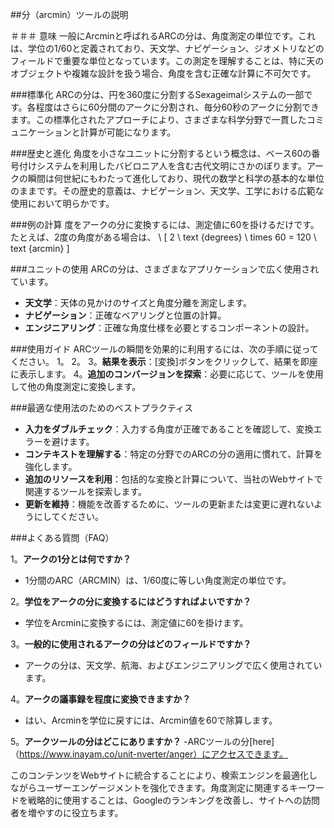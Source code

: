 ##分（arcmin）ツールの説明

＃＃＃ 意味
一般にArcminと呼ばれるARCの分は、角度測定の単位です。これは、学位の1/60と定義されており、天文学、ナビゲーション、ジオメトリなどのフィールドで重要な単位となっています。この測定を理解することは、特に天のオブジェクトや複雑な設計を扱う場合、角度を含む正確な計算に不可欠です。

###標準化
ARCの分は、円を360度に分割するSexageimalシステムの一部です。各程度はさらに60分間のアークに分割され、毎分60秒のアークに分割できます。この標準化されたアプローチにより、さまざまな科学分野で一貫したコミュニケーションと計算が可能になります。

###歴史と進化
角度を小さなユニットに分割するという概念は、ベース60の番号付けシステムを利用したバビロニア人を含む古代文明にさかのぼります。アークの瞬間は何世紀にもわたって進化しており、現代の数学と科学の基本的な単位のままです。その歴史的意義は、ナビゲーション、天文学、工学における広範な使用において明らかです。

###例の計算
度をアークの分に変換するには、測定値に60を掛けるだけです。たとえば、2度の角度がある場合は、
\ [
2 \ text {degrees} \ times 60 = 120 \ text {arcmin}
\]

###ユニットの使用
ARCの分は、さまざまなアプリケーションで広く使用されています。
- **天文学**：天体の見かけのサイズと角度分離を測定します。
- **ナビゲーション**：正確なベアリングと位置の計算。
- **エンジニアリング**：正確な角度仕様を必要とするコンポーネントの設計。

###使用ガイド
ARCツールの瞬間を効果的に利用するには、次の手順に従ってください。
1。
2。
3。**結果を表示**：[変換]ボタンをクリックして、結果を即座に表示します。
4。**追加のコンバージョンを探索**：必要に応じて、ツールを使用して他の角度測定に変換します。

###最適な使用法のためのベストプラクティス
- **入力をダブルチェック**：入力する角度が正確であることを確認して、変換エラーを避けます。
- **コンテキストを理解する**：特定の分野でのARCの分の適用に慣れて、計算を強化します。
- **追加のリソースを利用**：包括的な変換と計算について、当社のWebサイトで関連するツールを探索します。
- **更新を維持**：機能を改善するために、ツールの更新または変更に遅れないようにしてください。

###よくある質問（FAQ）

1。**アークの1分とは何ですか？**
-  1分間のARC（ARCMIN）は、1/60度に等しい角度測定の単位です。

2。**学位をアークの分に変換するにはどうすればよいですか？**
- 学位をArcminに変換するには、測定値に60を掛けます。

3。**一般的に使用されるアークの分はどのフィールドですか？**
- アークの分は、天文学、航海、およびエンジニアリングで広く使用されています。

4。**アークの議事録を程度に変換できますか？**
- はい、Arcminを学位に戻すには、Arcmin値を60で除算します。

5。**アークツールの分はどこにありますか？**
-ARCツールの分[here]（https://www.inayam.co/unit-nverter/anger）にアクセスできます。

このコンテンツをWebサイトに統合することにより、検索エンジンを最適化しながらユーザーエンゲージメントを強化できます。角度測定に関連するキーワードを戦略的に使用することは、Googleのランキングを改善し、サイトへの訪問者を増やすのに役立ちます。